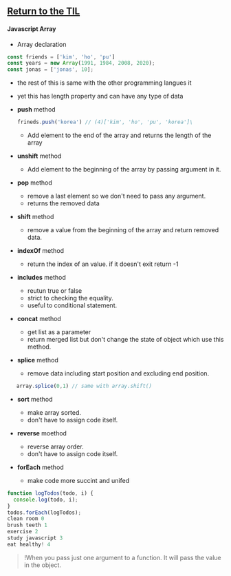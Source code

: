 ## [Return to the TIL](https://github.com/General-code/TIL)
#### Javascript Array
- Array declaration
```javascript
const friends = ['kim', 'ho', 'pu']
const years = new Array(1991, 1984, 2008, 2020);
const jonas = ['jonas', 10];
```
- the rest of this is same with the other programming langues it
- yet this has length property and can have any type of data

- **push** method
  ```javascript
  frineds.push('korea') // (4)['kim', 'ho', 'pu', 'korea']\
  ```
  - Add element to the end of the array and returns the length of the array
- **unshift** method
  - Add element to the beginning of the array by passing argument in it.
- **pop** method
  - remove a last element so we don't need to pass any argument.
  - returns the removed data
- **shift** method
  - remove a value from the beginning of the array and return removed data.

  

- **indexOf** method
  - return the index of an value. if it doesn't exit return -1

- **includes** method
  - reutun true or false
  - strict to checking the equality.
  - useful to conditional statement.

- **concat** method
  - get list as a parameter
  - return merged list but don't change the state of object which use this method.
  
- **splice** method
  - remove data including start position and excluding end position.
```javascript
   array.splice(0,1) // same with array.shift()
```

- **sort** method
  - make array sorted.
  - don't have to assign code itself. 
  
  
- **reverse** moethod
  - reverse array order. 
  - don't have to assign code itself.


- **forEach** method 
  - make code more succint and unifed
```javascript
function logTodos(todo, i) {
  console.log(todo, i);
}
todos.forEach(logTodos);
clean room 0
brush teeth 1
exercise 2
study javascript 3
eat healthy! 4
```
> !When you pass just one argument to a function. It will pass the value in the object.
